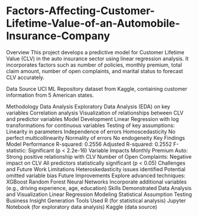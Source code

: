 # Factors-Affecting-Customer-Lifetime-Value-of-an-Automobile-Insurance-Company
Overview
This project develops a predictive model for Customer Lifetime Value (CLV) in the auto insurance sector using linear regression analysis. It incorporates factors such as number of policies, monthly premium, total claim amount, number of open complaints, and marital status to forecast CLV accurately.

Data Source
UCI ML Repository dataset from Kaggle, containing customer information from 5 American states.

Methodology
Data Analysis
Exploratory Data Analysis (EDA) on key variables
Correlation analysis
Visualization of relationships between CLV and predictor variables
Model Development
Linear Regression with log transformations for continuous variables
Testing of key assumptions:
Linearity in parameters
Independence of errors
Homoscedasticity
No perfect multicollinearity
Normality of errors
No endogeneity
Key Findings
Model Performance
R-squared: 0.2556
Adjusted R-squared: 0.2552
F-statistic: Significant (p < 2.2e-16)
Variable Impacts
Monthly Premium Auto: Strong positive relationship with CLV
Number of Open Complaints: Negative impact on CLV
All predictors statistically significant (p < 0.05)
Challenges and Future Work
Limitations
Heteroskedasticity issues identified
Potential omitted variable bias
Future Improvements
Explore advanced techniques:
XGBoost
Random Forest
Neural Networks
Incorporate additional variables (e.g., driving experience, age, education)
Skills Demonstrated
Data Analysis and Visualization
Linear Regression Modeling
Statistical Assumption Testing
Business Insight Generation
Tools Used
R (for statistical analysis)
Jupyter Notebook (for exploratory data analysis)
Kaggle (data source)
